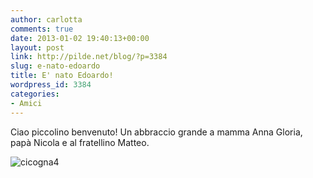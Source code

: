```yaml
---
author: carlotta
comments: true
date: 2013-01-02 19:40:13+00:00
layout: post
link: http://pilde.net/blog/?p=3384
slug: e-nato-edoardo
title: E' nato Edoardo!
wordpress_id: 3384
categories:
- Amici
---
```


Ciao piccolino benvenuto! Un abbraccio grande a mamma Anna Gloria, papà Nicola e al fratellino Matteo.

![cicogna4](http://pilde.net/blog/wp-content/uploads/2013/01/cicogna4.jpg)



